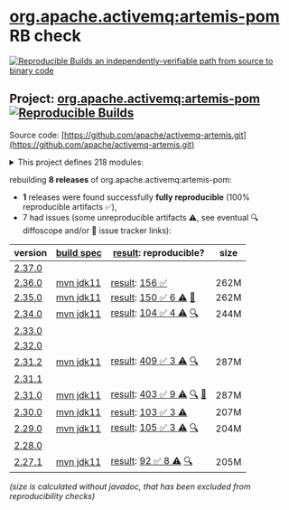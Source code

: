 [org.apache.activemq:artemis-pom](https://central.sonatype.com/artifact/org.apache.activemq/artemis-pom/versions) RB check
=======

[![Reproducible Builds](https://reproducible-builds.org/images/logos/rb.svg) an independently-verifiable path from source to binary code](https://reproducible-builds.org/)

## Project: [org.apache.activemq:artemis-pom](https://central.sonatype.com/artifact/org.apache.activemq/artemis-pom/versions) [![Reproducible Builds](https://img.shields.io/endpoint?url=https://raw.githubusercontent.com/jvm-repo-rebuild/reproducible-central/master/content/org/apache/activemq/artemis/badge.json)](https://github.com/jvm-repo-rebuild/reproducible-central/blob/master/content/org/apache/activemq/artemis/README.md)

Source code: [https://github.com/apache/activemq-artemis.git](https://github.com/apache/activemq-artemis.git)

<details><summary>This project defines 218 modules:</summary>

* [org.apache.activemq.examples.amqp:amqp](https://central.sonatype.com/artifact/org.apache.activemq.examples.amqp/amqp/2.36.0)
* [org.apache.activemq.examples.amqp:proton-clustered-cpp](https://central.sonatype.com/artifact/org.apache.activemq.examples.amqp/proton-clustered-cpp/2.36.0)
* [org.apache.activemq.examples.amqp:proton-ruby](https://central.sonatype.com/artifact/org.apache.activemq.examples.amqp/proton-ruby/2.36.0)
* [org.apache.activemq.examples.amqp:protoncpp](https://central.sonatype.com/artifact/org.apache.activemq.examples.amqp/protoncpp/2.36.0)
* [org.apache.activemq.examples.amqp:queue](https://central.sonatype.com/artifact/org.apache.activemq.examples.amqp/queue/2.36.0)
* [org.apache.activemq.examples.amqp:sasl-scram](https://central.sonatype.com/artifact/org.apache.activemq.examples.amqp/sasl-scram/2.36.0)
* [org.apache.activemq.examples.broker-connection:amqp-federation](https://central.sonatype.com/artifact/org.apache.activemq.examples.broker-connection/amqp-federation/2.36.0)
* [org.apache.activemq.examples.broker-connection:amqp-receiving-messages](https://central.sonatype.com/artifact/org.apache.activemq.examples.broker-connection/amqp-receiving-messages/2.36.0)
* [org.apache.activemq.examples.broker-connection:amqp-sending-messages](https://central.sonatype.com/artifact/org.apache.activemq.examples.broker-connection/amqp-sending-messages/2.36.0)
* [org.apache.activemq.examples.broker-connection:amqp-sending-messages-multicast](https://central.sonatype.com/artifact/org.apache.activemq.examples.broker-connection/amqp-sending-messages-multicast/2.36.0)
* [org.apache.activemq.examples.broker-connection:amqp-ssl-enabled](https://central.sonatype.com/artifact/org.apache.activemq.examples.broker-connection/amqp-ssl-enabled/2.36.0)
* [org.apache.activemq.examples.broker-connection:broker-connections](https://central.sonatype.com/artifact/org.apache.activemq.examples.broker-connection/broker-connections/2.36.0)
* [org.apache.activemq.examples.broker-connection:disaster-recovery](https://central.sonatype.com/artifact/org.apache.activemq.examples.broker-connection/disaster-recovery/2.36.0)
* [org.apache.activemq.examples.broker.camel:camel](https://central.sonatype.com/artifact/org.apache.activemq.examples.broker.camel/camel/2.36.0)
* [org.apache.activemq.examples.broker.camel:camel-broker](https://central.sonatype.com/artifact/org.apache.activemq.examples.broker.camel/camel-broker/2.36.0)
* [org.apache.activemq.examples.broker.camel:camel-war](https://central.sonatype.com/artifact/org.apache.activemq.examples.broker.camel/camel-war/2.36.0)
* [org.apache.activemq.examples.broker:auto-closeable](https://central.sonatype.com/artifact/org.apache.activemq.examples.broker/auto-closeable/2.36.0)
* [org.apache.activemq.examples.broker:broker-msg-auth-plugin](https://central.sonatype.com/artifact/org.apache.activemq.examples.broker/broker-msg-auth-plugin/2.36.0)
* [org.apache.activemq.examples.broker:broker-plugin](https://central.sonatype.com/artifact/org.apache.activemq.examples.broker/broker-plugin/2.36.0)
* [org.apache.activemq.examples.broker:browser](https://central.sonatype.com/artifact/org.apache.activemq.examples.broker/browser/2.36.0)
* [org.apache.activemq.examples.broker:cdi](https://central.sonatype.com/artifact/org.apache.activemq.examples.broker/cdi/2.36.0)
* [org.apache.activemq.examples.broker:client-kickoff](https://central.sonatype.com/artifact/org.apache.activemq.examples.broker/client-kickoff/2.36.0)
* [org.apache.activemq.examples.broker:completion-listener](https://central.sonatype.com/artifact/org.apache.activemq.examples.broker/completion-listener/2.36.0)
* [org.apache.activemq.examples.broker:consumer-rate-limit](https://central.sonatype.com/artifact/org.apache.activemq.examples.broker/consumer-rate-limit/2.36.0)
* [org.apache.activemq.examples.broker:context](https://central.sonatype.com/artifact/org.apache.activemq.examples.broker/context/2.36.0)
* [org.apache.activemq.examples.broker:core-bridge](https://central.sonatype.com/artifact/org.apache.activemq.examples.broker/core-bridge/2.36.0)
* [org.apache.activemq.examples.broker:database](https://central.sonatype.com/artifact/org.apache.activemq.examples.broker/database/2.36.0)
* [org.apache.activemq.examples.broker:dead-letter](https://central.sonatype.com/artifact/org.apache.activemq.examples.broker/dead-letter/2.36.0)
* [org.apache.activemq.examples.broker:delayed-redelivery](https://central.sonatype.com/artifact/org.apache.activemq.examples.broker/delayed-redelivery/2.36.0)
* [org.apache.activemq.examples.broker:divert](https://central.sonatype.com/artifact/org.apache.activemq.examples.broker/divert/2.36.0)
* [org.apache.activemq.examples.broker:durable-subscription](https://central.sonatype.com/artifact/org.apache.activemq.examples.broker/durable-subscription/2.36.0)
* [org.apache.activemq.examples.broker:embedded](https://central.sonatype.com/artifact/org.apache.activemq.examples.broker/embedded/2.36.0)
* [org.apache.activemq.examples.broker:embedded-simple](https://central.sonatype.com/artifact/org.apache.activemq.examples.broker/embedded-simple/2.36.0)
* [org.apache.activemq.examples.broker:exclusive-queue](https://central.sonatype.com/artifact/org.apache.activemq.examples.broker/exclusive-queue/2.36.0)
* [org.apache.activemq.examples.broker:expiry](https://central.sonatype.com/artifact/org.apache.activemq.examples.broker/expiry/2.36.0)
* [org.apache.activemq.examples.broker:http-transport](https://central.sonatype.com/artifact/org.apache.activemq.examples.broker/http-transport/2.36.0)
* [org.apache.activemq.examples.broker:instantiate-connection-factory](https://central.sonatype.com/artifact/org.apache.activemq.examples.broker/instantiate-connection-factory/2.36.0)
* [org.apache.activemq.examples.broker:interceptor](https://central.sonatype.com/artifact/org.apache.activemq.examples.broker/interceptor/2.36.0)
* [org.apache.activemq.examples.broker:interceptor-amqp](https://central.sonatype.com/artifact/org.apache.activemq.examples.broker/interceptor-amqp/2.36.0)
* [org.apache.activemq.examples.broker:interceptor-client](https://central.sonatype.com/artifact/org.apache.activemq.examples.broker/interceptor-client/2.36.0)
* [org.apache.activemq.examples.broker:interceptor-mqtt](https://central.sonatype.com/artifact/org.apache.activemq.examples.broker/interceptor-mqtt/2.36.0)
* [org.apache.activemq.examples.broker:jms-bridge](https://central.sonatype.com/artifact/org.apache.activemq.examples.broker/jms-bridge/2.36.0)
* [org.apache.activemq.examples.broker:jms-examples](https://central.sonatype.com/artifact/org.apache.activemq.examples.broker/jms-examples/2.36.0)
* [org.apache.activemq.examples.broker:jmx](https://central.sonatype.com/artifact/org.apache.activemq.examples.broker/jmx/2.36.0)
* [org.apache.activemq.examples.broker:jmx-ssl](https://central.sonatype.com/artifact/org.apache.activemq.examples.broker/jmx-ssl/2.36.0)
* [org.apache.activemq.examples.broker:large-message](https://central.sonatype.com/artifact/org.apache.activemq.examples.broker/large-message/2.36.0)
* [org.apache.activemq.examples.broker:last-value-queue](https://central.sonatype.com/artifact/org.apache.activemq.examples.broker/last-value-queue/2.36.0)
* [org.apache.activemq.examples.broker:management](https://central.sonatype.com/artifact/org.apache.activemq.examples.broker/management/2.36.0)
* [org.apache.activemq.examples.broker:management-notifications](https://central.sonatype.com/artifact/org.apache.activemq.examples.broker/management-notifications/2.36.0)
* [org.apache.activemq.examples.broker:message-counters](https://central.sonatype.com/artifact/org.apache.activemq.examples.broker/message-counters/2.36.0)
* [org.apache.activemq.examples.broker:message-group](https://central.sonatype.com/artifact/org.apache.activemq.examples.broker/message-group/2.36.0)
* [org.apache.activemq.examples.broker:message-group2](https://central.sonatype.com/artifact/org.apache.activemq.examples.broker/message-group2/2.36.0)
* [org.apache.activemq.examples.broker:message-priority](https://central.sonatype.com/artifact/org.apache.activemq.examples.broker/message-priority/2.36.0)
* [org.apache.activemq.examples.broker:netty-openssl](https://central.sonatype.com/artifact/org.apache.activemq.examples.broker/netty-openssl/2.36.0)
* [org.apache.activemq.examples.broker:no-consumer-buffering](https://central.sonatype.com/artifact/org.apache.activemq.examples.broker/no-consumer-buffering/2.36.0)
* [org.apache.activemq.examples.broker:opentelemetry](https://central.sonatype.com/artifact/org.apache.activemq.examples.broker/opentelemetry/2.36.0)
* [org.apache.activemq.examples.broker:paging](https://central.sonatype.com/artifact/org.apache.activemq.examples.broker/paging/2.36.0)
* [org.apache.activemq.examples.broker:pre-acknowledge](https://central.sonatype.com/artifact/org.apache.activemq.examples.broker/pre-acknowledge/2.36.0)
* [org.apache.activemq.examples.broker:producer-rate-limit](https://central.sonatype.com/artifact/org.apache.activemq.examples.broker/producer-rate-limit/2.36.0)
* [org.apache.activemq.examples.broker:queue](https://central.sonatype.com/artifact/org.apache.activemq.examples.broker/queue/2.36.0)
* [org.apache.activemq.examples.broker:queue-jakarta](https://central.sonatype.com/artifact/org.apache.activemq.examples.broker/queue-jakarta/2.36.0)
* [org.apache.activemq.examples.broker:queue-requestor](https://central.sonatype.com/artifact/org.apache.activemq.examples.broker/queue-requestor/2.36.0)
* [org.apache.activemq.examples.broker:queue-selector](https://central.sonatype.com/artifact/org.apache.activemq.examples.broker/queue-selector/2.36.0)
* [org.apache.activemq.examples.broker:reattach-node](https://central.sonatype.com/artifact/org.apache.activemq.examples.broker/reattach-node/2.36.0)
* [org.apache.activemq.examples.broker:request-reply](https://central.sonatype.com/artifact/org.apache.activemq.examples.broker/request-reply/2.36.0)
* [org.apache.activemq.examples.broker:scheduled-message](https://central.sonatype.com/artifact/org.apache.activemq.examples.broker/scheduled-message/2.36.0)
* [org.apache.activemq.examples.broker:security](https://central.sonatype.com/artifact/org.apache.activemq.examples.broker/security/2.36.0)
* [org.apache.activemq.examples.broker:security-keycloak](https://central.sonatype.com/artifact/org.apache.activemq.examples.broker/security-keycloak/2.36.0)
* [org.apache.activemq.examples.broker:security-ldap](https://central.sonatype.com/artifact/org.apache.activemq.examples.broker/security-ldap/2.36.0)
* [org.apache.activemq.examples.broker:security-manager](https://central.sonatype.com/artifact/org.apache.activemq.examples.broker/security-manager/2.36.0)
* [org.apache.activemq.examples.broker:send-acknowledgements](https://central.sonatype.com/artifact/org.apache.activemq.examples.broker/send-acknowledgements/2.36.0)
* [org.apache.activemq.examples.broker:shared-consumer](https://central.sonatype.com/artifact/org.apache.activemq.examples.broker/shared-consumer/2.36.0)
* [org.apache.activemq.examples.broker:slow-consumer](https://central.sonatype.com/artifact/org.apache.activemq.examples.broker/slow-consumer/2.36.0)
* [org.apache.activemq.examples.broker:spring-boot-integration](https://central.sonatype.com/artifact/org.apache.activemq.examples.broker/spring-boot-integration/2.36.0)
* [org.apache.activemq.examples.broker:spring-integration](https://central.sonatype.com/artifact/org.apache.activemq.examples.broker/spring-integration/2.36.0)
* [org.apache.activemq.examples.broker:ssl-enabled](https://central.sonatype.com/artifact/org.apache.activemq.examples.broker/ssl-enabled/2.36.0)
* [org.apache.activemq.examples.broker:ssl-enabled-crl-mqtt](https://central.sonatype.com/artifact/org.apache.activemq.examples.broker/ssl-enabled-crl-mqtt/2.36.0)
* [org.apache.activemq.examples.broker:ssl-enabled-dual-authentication](https://central.sonatype.com/artifact/org.apache.activemq.examples.broker/ssl-enabled-dual-authentication/2.36.0)
* [org.apache.activemq.examples.broker:static-selector](https://central.sonatype.com/artifact/org.apache.activemq.examples.broker/static-selector/2.36.0)
* [org.apache.activemq.examples.broker:temp-queue](https://central.sonatype.com/artifact/org.apache.activemq.examples.broker/temp-queue/2.36.0)
* [org.apache.activemq.examples.broker:topic](https://central.sonatype.com/artifact/org.apache.activemq.examples.broker/topic/2.36.0)
* [org.apache.activemq.examples.broker:topic-hierarchies](https://central.sonatype.com/artifact/org.apache.activemq.examples.broker/topic-hierarchies/2.36.0)
* [org.apache.activemq.examples.broker:topic-selector1](https://central.sonatype.com/artifact/org.apache.activemq.examples.broker/topic-selector1/2.36.0)
* [org.apache.activemq.examples.broker:topic-selector2](https://central.sonatype.com/artifact/org.apache.activemq.examples.broker/topic-selector2/2.36.0)
* [org.apache.activemq.examples.broker:transactional](https://central.sonatype.com/artifact/org.apache.activemq.examples.broker/transactional/2.36.0)
* [org.apache.activemq.examples.broker:xa-heuristic](https://central.sonatype.com/artifact/org.apache.activemq.examples.broker/xa-heuristic/2.36.0)
* [org.apache.activemq.examples.broker:xa-receive](https://central.sonatype.com/artifact/org.apache.activemq.examples.broker/xa-receive/2.36.0)
* [org.apache.activemq.examples.broker:xa-send](https://central.sonatype.com/artifact/org.apache.activemq.examples.broker/xa-send/2.36.0)
* [org.apache.activemq.examples.clustered:broker-clustered](https://central.sonatype.com/artifact/org.apache.activemq.examples.clustered/broker-clustered/2.36.0)
* [org.apache.activemq.examples.clustered:broker-features](https://central.sonatype.com/artifact/org.apache.activemq.examples.clustered/broker-features/2.36.0)
* [org.apache.activemq.examples.clustered:client-side-load-balancing](https://central.sonatype.com/artifact/org.apache.activemq.examples.clustered/client-side-load-balancing/2.36.0)
* [org.apache.activemq.examples.clustered:clustered-durable-subscription](https://central.sonatype.com/artifact/org.apache.activemq.examples.clustered/clustered-durable-subscription/2.36.0)
* [org.apache.activemq.examples.clustered:clustered-grouping](https://central.sonatype.com/artifact/org.apache.activemq.examples.clustered/clustered-grouping/2.36.0)
* [org.apache.activemq.examples.clustered:clustered-jgroups](https://central.sonatype.com/artifact/org.apache.activemq.examples.clustered/clustered-jgroups/2.36.0)
* [org.apache.activemq.examples.clustered:clustered-queue](https://central.sonatype.com/artifact/org.apache.activemq.examples.clustered/clustered-queue/2.36.0)
* [org.apache.activemq.examples.clustered:clustered-static-discovery](https://central.sonatype.com/artifact/org.apache.activemq.examples.clustered/clustered-static-discovery/2.36.0)
* [org.apache.activemq.examples.clustered:clustered-static-discovery-uri](https://central.sonatype.com/artifact/org.apache.activemq.examples.clustered/clustered-static-discovery-uri/2.36.0)
* [org.apache.activemq.examples.clustered:clustered-static-oneway](https://central.sonatype.com/artifact/org.apache.activemq.examples.clustered/clustered-static-oneway/2.36.0)
* [org.apache.activemq.examples.clustered:clustered-topic](https://central.sonatype.com/artifact/org.apache.activemq.examples.clustered/clustered-topic/2.36.0)
* [org.apache.activemq.examples.clustered:clustered-topic-uri](https://central.sonatype.com/artifact/org.apache.activemq.examples.clustered/clustered-topic-uri/2.36.0)
* [org.apache.activemq.examples.clustered:queue-message-redistribution](https://central.sonatype.com/artifact/org.apache.activemq.examples.clustered/queue-message-redistribution/2.36.0)
* [org.apache.activemq.examples.clustered:shared-storage-static-cluster](https://central.sonatype.com/artifact/org.apache.activemq.examples.clustered/shared-storage-static-cluster/2.36.0)
* [org.apache.activemq.examples.clustered:symmetric-cluster](https://central.sonatype.com/artifact/org.apache.activemq.examples.clustered/symmetric-cluster/2.36.0)
* [org.apache.activemq.examples.failover:application-layer-failover](https://central.sonatype.com/artifact/org.apache.activemq.examples.failover/application-layer-failover/2.36.0)
* [org.apache.activemq.examples.failover:broker-failover](https://central.sonatype.com/artifact/org.apache.activemq.examples.failover/broker-failover/2.36.0)
* [org.apache.activemq.examples.failover:client-side-failoverlistener](https://central.sonatype.com/artifact/org.apache.activemq.examples.failover/client-side-failoverlistener/2.36.0)
* [org.apache.activemq.examples.failover:colocated-failover](https://central.sonatype.com/artifact/org.apache.activemq.examples.failover/colocated-failover/2.36.0)
* [org.apache.activemq.examples.failover:colocated-failover-scale-down](https://central.sonatype.com/artifact/org.apache.activemq.examples.failover/colocated-failover-scale-down/2.36.0)
* [org.apache.activemq.examples.failover:ha-policy-autobackup](https://central.sonatype.com/artifact/org.apache.activemq.examples.failover/ha-policy-autobackup/2.36.0)
* [org.apache.activemq.examples.failover:multiple-failover](https://central.sonatype.com/artifact/org.apache.activemq.examples.failover/multiple-failover/2.36.0)
* [org.apache.activemq.examples.failover:multiple-failover-failback](https://central.sonatype.com/artifact/org.apache.activemq.examples.failover/multiple-failover-failback/2.36.0)
* [org.apache.activemq.examples.failover:non-transaction-failover](https://central.sonatype.com/artifact/org.apache.activemq.examples.failover/non-transaction-failover/2.36.0)
* [org.apache.activemq.examples.failover:replicated-failback](https://central.sonatype.com/artifact/org.apache.activemq.examples.failover/replicated-failback/2.36.0)
* [org.apache.activemq.examples.failover:replicated-failback-static](https://central.sonatype.com/artifact/org.apache.activemq.examples.failover/replicated-failback-static/2.36.0)
* [org.apache.activemq.examples.failover:replicated-multiple-failover](https://central.sonatype.com/artifact/org.apache.activemq.examples.failover/replicated-multiple-failover/2.36.0)
* [org.apache.activemq.examples.failover:replicated-transaction-failover](https://central.sonatype.com/artifact/org.apache.activemq.examples.failover/replicated-transaction-failover/2.36.0)
* [org.apache.activemq.examples.failover:scale-down](https://central.sonatype.com/artifact/org.apache.activemq.examples.failover/scale-down/2.36.0)
* [org.apache.activemq.examples.failover:stop-server-failover](https://central.sonatype.com/artifact/org.apache.activemq.examples.failover/stop-server-failover/2.36.0)
* [org.apache.activemq.examples.failover:transaction-failover](https://central.sonatype.com/artifact/org.apache.activemq.examples.failover/transaction-failover/2.36.0)
* [org.apache.activemq.examples.failover:zookeeper-single-pair-failback](https://central.sonatype.com/artifact/org.apache.activemq.examples.failover/zookeeper-single-pair-failback/2.36.0)
* [org.apache.activemq.examples.federation:broker-federation](https://central.sonatype.com/artifact/org.apache.activemq.examples.federation/broker-federation/2.36.0)
* [org.apache.activemq.examples.federation:federated-address](https://central.sonatype.com/artifact/org.apache.activemq.examples.federation/federated-address/2.36.0)
* [org.apache.activemq.examples.federation:federated-address-divert](https://central.sonatype.com/artifact/org.apache.activemq.examples.federation/federated-address-divert/2.36.0)
* [org.apache.activemq.examples.federation:federated-address-downstream](https://central.sonatype.com/artifact/org.apache.activemq.examples.federation/federated-address-downstream/2.36.0)
* [org.apache.activemq.examples.federation:federated-address-downstream-upstream](https://central.sonatype.com/artifact/org.apache.activemq.examples.federation/federated-address-downstream-upstream/2.36.0)
* [org.apache.activemq.examples.federation:federated-queue](https://central.sonatype.com/artifact/org.apache.activemq.examples.federation/federated-queue/2.36.0)
* [org.apache.activemq.examples.federation:federated-queue-downstream](https://central.sonatype.com/artifact/org.apache.activemq.examples.federation/federated-queue-downstream/2.36.0)
* [org.apache.activemq.examples.federation:federated-queue-downstream-upstream](https://central.sonatype.com/artifact/org.apache.activemq.examples.federation/federated-queue-downstream-upstream/2.36.0)
* [org.apache.activemq.examples.modules:artemis-jakarta-rar](https://central.sonatype.com/artifact/org.apache.activemq.examples.modules/artemis-jakarta-rar/2.36.0)
* [org.apache.activemq.examples.modules:artemis-jms-bridge](https://central.sonatype.com/artifact/org.apache.activemq.examples.modules/artemis-jms-bridge/2.36.0)
* [org.apache.activemq.examples.modules:artemis-rar](https://central.sonatype.com/artifact/org.apache.activemq.examples.modules/artemis-rar/2.36.0)
* [org.apache.activemq.examples.modules:artemis-tomcat-jndi-resources-sample](https://central.sonatype.com/artifact/org.apache.activemq.examples.modules/artemis-tomcat-jndi-resources-sample/2.36.0)
* [org.apache.activemq.examples.modules:broker-modules](https://central.sonatype.com/artifact/org.apache.activemq.examples.modules/broker-modules/2.36.0)
* [org.apache.activemq.examples.modules:inter-broker-bridge-pom](https://central.sonatype.com/artifact/org.apache.activemq.examples.modules/inter-broker-bridge-pom/2.36.0)
* [org.apache.activemq.examples.mqtt:clustered-queue-mqtt](https://central.sonatype.com/artifact/org.apache.activemq.examples.mqtt/clustered-queue-mqtt/2.36.0)
* [org.apache.activemq.examples.mqtt:mqtt-examples](https://central.sonatype.com/artifact/org.apache.activemq.examples.mqtt/mqtt-examples/2.36.0)
* [org.apache.activemq.examples.mqtt:publish-subscribe](https://central.sonatype.com/artifact/org.apache.activemq.examples.mqtt/publish-subscribe/2.36.0)
* [org.apache.activemq.examples.openwire:chat-example](https://central.sonatype.com/artifact/org.apache.activemq.examples.openwire/chat-example/2.36.0)
* [org.apache.activemq.examples.openwire:message-listener](https://central.sonatype.com/artifact/org.apache.activemq.examples.openwire/message-listener/2.36.0)
* [org.apache.activemq.examples.openwire:message-recovery](https://central.sonatype.com/artifact/org.apache.activemq.examples.openwire/message-recovery/2.36.0)
* [org.apache.activemq.examples.openwire:openwire-examples](https://central.sonatype.com/artifact/org.apache.activemq.examples.openwire/openwire-examples/2.36.0)
* [org.apache.activemq.examples.openwire:queue-openwire](https://central.sonatype.com/artifact/org.apache.activemq.examples.openwire/queue-openwire/2.36.0)
* [org.apache.activemq.examples.openwire:virtual-topic-mapping](https://central.sonatype.com/artifact/org.apache.activemq.examples.openwire/virtual-topic-mapping/2.36.0)
* [org.apache.activemq.examples.protocols:protocols](https://central.sonatype.com/artifact/org.apache.activemq.examples.protocols/protocols/2.36.0)
* [org.apache.activemq.examples.soak:artemis-jms-soak-example](https://central.sonatype.com/artifact/org.apache.activemq.examples.soak/artemis-jms-soak-example/2.36.0)
* [org.apache.activemq.examples.soak:openwire-perf](https://central.sonatype.com/artifact/org.apache.activemq.examples.soak/openwire-perf/2.36.0)
* [org.apache.activemq.examples.soak:perf-root](https://central.sonatype.com/artifact/org.apache.activemq.examples.soak/perf-root/2.36.0)
* [org.apache.activemq.examples.stomp:stomp](https://central.sonatype.com/artifact/org.apache.activemq.examples.stomp/stomp/2.36.0)
* [org.apache.activemq.examples.stomp:stomp-dual-authentication](https://central.sonatype.com/artifact/org.apache.activemq.examples.stomp/stomp-dual-authentication/2.36.0)
* [org.apache.activemq.examples.stomp:stomp-embedded-interceptor](https://central.sonatype.com/artifact/org.apache.activemq.examples.stomp/stomp-embedded-interceptor/2.36.0)
* [org.apache.activemq.examples.stomp:stomp-examples](https://central.sonatype.com/artifact/org.apache.activemq.examples.stomp/stomp-examples/2.36.0)
* [org.apache.activemq.examples.stomp:stomp-jms](https://central.sonatype.com/artifact/org.apache.activemq.examples.stomp/stomp-jms/2.36.0)
* [org.apache.activemq.examples.stomp:stomp-websockets](https://central.sonatype.com/artifact/org.apache.activemq.examples.stomp/stomp-websockets/2.36.0)
* [org.apache.activemq.examples.stomp:stomp1.1](https://central.sonatype.com/artifact/org.apache.activemq.examples.stomp/stomp1.1/2.36.0)
* [org.apache.activemq.examples.stomp:stomp1.2](https://central.sonatype.com/artifact/org.apache.activemq.examples.stomp/stomp1.2/2.36.0)
* [org.apache.activemq.examples:artemis-examples](https://central.sonatype.com/artifact/org.apache.activemq.examples/artemis-examples/2.36.0)
* [org.apache.activemq.examples:connection-router](https://central.sonatype.com/artifact/org.apache.activemq.examples/connection-router/2.36.0)
* [org.apache.activemq.examples:evenly-redirect](https://central.sonatype.com/artifact/org.apache.activemq.examples/evenly-redirect/2.36.0)
* [org.apache.activemq.examples:symmetric-redirect](https://central.sonatype.com/artifact/org.apache.activemq.examples/symmetric-redirect/2.36.0)
* [org.apache.activemq.examples:symmetric-simple](https://central.sonatype.com/artifact/org.apache.activemq.examples/symmetric-simple/2.36.0)
* [org.apache.activemq:activemq-branding](https://central.sonatype.com/artifact/org.apache.activemq/activemq-branding/2.36.0)
* [org.apache.activemq:apache-artemis](https://central.sonatype.com/artifact/org.apache.activemq/apache-artemis/2.36.0)
* [org.apache.activemq:artemis-amqp-protocol](https://central.sonatype.com/artifact/org.apache.activemq/artemis-amqp-protocol/2.36.0)
* [org.apache.activemq:artemis-bom](https://central.sonatype.com/artifact/org.apache.activemq/artemis-bom/2.36.0)
* [org.apache.activemq:artemis-boot](https://central.sonatype.com/artifact/org.apache.activemq/artemis-boot/2.36.0)
* [org.apache.activemq:artemis-cdi-client](https://central.sonatype.com/artifact/org.apache.activemq/artemis-cdi-client/2.36.0)
* [org.apache.activemq:artemis-cli](https://central.sonatype.com/artifact/org.apache.activemq/artemis-cli/2.36.0)
* [org.apache.activemq:artemis-commons](https://central.sonatype.com/artifact/org.apache.activemq/artemis-commons/2.36.0)
* [org.apache.activemq:artemis-console](https://central.sonatype.com/artifact/org.apache.activemq/artemis-console/2.36.0)
* [org.apache.activemq:artemis-core-client](https://central.sonatype.com/artifact/org.apache.activemq/artemis-core-client/2.36.0)
* [org.apache.activemq:artemis-core-client-all](https://central.sonatype.com/artifact/org.apache.activemq/artemis-core-client-all/2.36.0)
* [org.apache.activemq:artemis-core-client-osgi](https://central.sonatype.com/artifact/org.apache.activemq/artemis-core-client-osgi/2.36.0)
* [org.apache.activemq:artemis-dto](https://central.sonatype.com/artifact/org.apache.activemq/artemis-dto/2.36.0)
* [org.apache.activemq:artemis-features](https://central.sonatype.com/artifact/org.apache.activemq/artemis-features/2.36.0)
* [org.apache.activemq:artemis-hawtio-pom](https://central.sonatype.com/artifact/org.apache.activemq/artemis-hawtio-pom/2.36.0)
* [org.apache.activemq:artemis-hornetq-protocol](https://central.sonatype.com/artifact/org.apache.activemq/artemis-hornetq-protocol/2.36.0)
* [org.apache.activemq:artemis-hqclient-protocol](https://central.sonatype.com/artifact/org.apache.activemq/artemis-hqclient-protocol/2.36.0)
* [org.apache.activemq:artemis-image](https://central.sonatype.com/artifact/org.apache.activemq/artemis-image/2.36.0)
* [org.apache.activemq:artemis-image-examples](https://central.sonatype.com/artifact/org.apache.activemq/artemis-image-examples/2.36.0)
* [org.apache.activemq:artemis-jakarta-client](https://central.sonatype.com/artifact/org.apache.activemq/artemis-jakarta-client/2.36.0)
* [org.apache.activemq:artemis-jakarta-client-all](https://central.sonatype.com/artifact/org.apache.activemq/artemis-jakarta-client-all/2.36.0)
* [org.apache.activemq:artemis-jakarta-openwire-protocol](https://central.sonatype.com/artifact/org.apache.activemq/artemis-jakarta-openwire-protocol/2.36.0)
* [org.apache.activemq:artemis-jakarta-ra](https://central.sonatype.com/artifact/org.apache.activemq/artemis-jakarta-ra/2.36.0)
* [org.apache.activemq:artemis-jakarta-server](https://central.sonatype.com/artifact/org.apache.activemq/artemis-jakarta-server/2.36.0)
* [org.apache.activemq:artemis-jakarta-service-extensions](https://central.sonatype.com/artifact/org.apache.activemq/artemis-jakarta-service-extensions/2.36.0)
* [org.apache.activemq:artemis-jdbc-store](https://central.sonatype.com/artifact/org.apache.activemq/artemis-jdbc-store/2.36.0)
* [org.apache.activemq:artemis-jms-client](https://central.sonatype.com/artifact/org.apache.activemq/artemis-jms-client/2.36.0)
* [org.apache.activemq:artemis-jms-client-all](https://central.sonatype.com/artifact/org.apache.activemq/artemis-jms-client-all/2.36.0)
* [org.apache.activemq:artemis-jms-client-osgi](https://central.sonatype.com/artifact/org.apache.activemq/artemis-jms-client-osgi/2.36.0)
* [org.apache.activemq:artemis-jms-server](https://central.sonatype.com/artifact/org.apache.activemq/artemis-jms-server/2.36.0)
* [org.apache.activemq:artemis-journal](https://central.sonatype.com/artifact/org.apache.activemq/artemis-journal/2.36.0)
* [org.apache.activemq:artemis-junit](https://central.sonatype.com/artifact/org.apache.activemq/artemis-junit/2.36.0)
* [org.apache.activemq:artemis-junit-5](https://central.sonatype.com/artifact/org.apache.activemq/artemis-junit-5/2.36.0)
* [org.apache.activemq:artemis-junit-commons](https://central.sonatype.com/artifact/org.apache.activemq/artemis-junit-commons/2.36.0)
* [org.apache.activemq:artemis-junit-parent](https://central.sonatype.com/artifact/org.apache.activemq/artemis-junit-parent/2.36.0)
* [org.apache.activemq:artemis-lockmanager](https://central.sonatype.com/artifact/org.apache.activemq/artemis-lockmanager/2.36.0)
* [org.apache.activemq:artemis-lockmanager-api](https://central.sonatype.com/artifact/org.apache.activemq/artemis-lockmanager-api/2.36.0)
* [org.apache.activemq:artemis-lockmanager-ri](https://central.sonatype.com/artifact/org.apache.activemq/artemis-lockmanager-ri/2.36.0)
* [org.apache.activemq:artemis-log-annotation-processor](https://central.sonatype.com/artifact/org.apache.activemq/artemis-log-annotation-processor/2.36.0)
* [org.apache.activemq:artemis-maven-plugin](https://central.sonatype.com/artifact/org.apache.activemq/artemis-maven-plugin/2.36.0)
* [org.apache.activemq:artemis-mqtt-protocol](https://central.sonatype.com/artifact/org.apache.activemq/artemis-mqtt-protocol/2.36.0)
* [org.apache.activemq:artemis-openwire-protocol](https://central.sonatype.com/artifact/org.apache.activemq/artemis-openwire-protocol/2.36.0)
* [org.apache.activemq:artemis-plugin](https://central.sonatype.com/artifact/org.apache.activemq/artemis-plugin/2.36.0)
* [org.apache.activemq:artemis-pom](https://central.sonatype.com/artifact/org.apache.activemq/artemis-pom/2.36.0)
* [org.apache.activemq:artemis-project](https://central.sonatype.com/artifact/org.apache.activemq/artemis-project/2.36.0)
* [org.apache.activemq:artemis-protocols](https://central.sonatype.com/artifact/org.apache.activemq/artemis-protocols/2.36.0)
* [org.apache.activemq:artemis-quorum-api](https://central.sonatype.com/artifact/org.apache.activemq/artemis-quorum-api/2.36.0)
* [org.apache.activemq:artemis-quorum-ri](https://central.sonatype.com/artifact/org.apache.activemq/artemis-quorum-ri/2.36.0)
* [org.apache.activemq:artemis-ra](https://central.sonatype.com/artifact/org.apache.activemq/artemis-ra/2.36.0)
* [org.apache.activemq:artemis-selector](https://central.sonatype.com/artifact/org.apache.activemq/artemis-selector/2.36.0)
* [org.apache.activemq:artemis-server](https://central.sonatype.com/artifact/org.apache.activemq/artemis-server/2.36.0)
* [org.apache.activemq:artemis-server-osgi](https://central.sonatype.com/artifact/org.apache.activemq/artemis-server-osgi/2.36.0)
* [org.apache.activemq:artemis-service-extensions](https://central.sonatype.com/artifact/org.apache.activemq/artemis-service-extensions/2.36.0)
* [org.apache.activemq:artemis-spring-integration](https://central.sonatype.com/artifact/org.apache.activemq/artemis-spring-integration/2.36.0)
* [org.apache.activemq:artemis-stomp-protocol](https://central.sonatype.com/artifact/org.apache.activemq/artemis-stomp-protocol/2.36.0)
* [org.apache.activemq:artemis-unit-test-support](https://central.sonatype.com/artifact/org.apache.activemq/artemis-unit-test-support/2.36.0)
* [org.apache.activemq:artemis-web](https://central.sonatype.com/artifact/org.apache.activemq/artemis-web/2.36.0)
* [org.apache.activemq:artemis-website](https://central.sonatype.com/artifact/org.apache.activemq/artemis-website/2.36.0)
</details>

rebuilding **8 releases** of org.apache.activemq:artemis-pom:
- **1** releases were found successfully **fully reproducible** (100% reproducible artifacts :white_check_mark:),
- 7 had issues (some unreproducible artifacts :warning:, see eventual :mag: diffoscope and/or :memo: issue tracker links):

| version | [build spec](/BUILDSPEC.md) | [result](https://reproducible-builds.org/docs/jvm/): reproducible? | size |
| -- | --------- | ------ | -- |
| [2.37.0](https://central.sonatype.com/artifact/org.apache.activemq/artemis-pom/2.37.0/pom) | | | |
| [2.36.0](https://central.sonatype.com/artifact/org.apache.activemq/artemis-pom/2.36.0/pom) | [mvn jdk11](artemis-2.36.0.buildspec) | [result](artemis-project-2.36.0.buildinfo): [156 :white_check_mark: ](artemis-project-2.36.0.buildcompare) | 262M |
| [2.35.0](https://central.sonatype.com/artifact/org.apache.activemq/artemis-pom/2.35.0/pom) | [mvn jdk11](artemis-2.35.0.buildspec) | [result](artemis-project-2.35.0.buildinfo): [150 :white_check_mark:  6 :warning:](artemis-project-2.35.0.buildcompare) [:memo:](https://issues.apache.org/jira/browse/ARTEMIS-4822) | 262M |
| [2.34.0](https://central.sonatype.com/artifact/org.apache.activemq/artemis-pom/2.34.0/pom) | [mvn jdk11](artemis-2.34.0.buildspec) | [result](artemis-project-2.34.0.buildinfo): [104 :white_check_mark:  4 :warning:](artemis-project-2.34.0.buildcompare) [:mag:](artemis-project-2.34.0.diffoscope) | 244M |
| [2.33.0](https://central.sonatype.com/artifact/org.apache.activemq/artemis-pom/2.33.0/pom) | | | |
| [2.32.0](https://central.sonatype.com/artifact/org.apache.activemq/artemis-pom/2.32.0/pom) | | | |
| [2.31.2](https://central.sonatype.com/artifact/org.apache.activemq/artemis-pom/2.31.2/pom) | [mvn jdk11](artemis-2.31.2.buildspec) | [result](artemis-pom-2.31.2.buildinfo): [409 :white_check_mark:  3 :warning:](artemis-pom-2.31.2.buildcompare) [:mag:](artemis-pom-2.31.2.diffoscope) | 287M |
| [2.31.1](https://central.sonatype.com/artifact/org.apache.activemq/artemis-pom/2.31.1/pom) | | | |
| [2.31.0](https://central.sonatype.com/artifact/org.apache.activemq/artemis-pom/2.31.0/pom) | [mvn jdk11](artemis-2.31.0.buildspec) | [result](artemis-pom-2.31.0.buildinfo): [403 :white_check_mark:  9 :warning:](artemis-pom-2.31.0.buildcompare) [:mag:](artemis-pom-2.31.0.diffoscope) [:memo:](https://github.com/apache/activemq-artemis/pull/4620) | 287M |
| [2.30.0](https://central.sonatype.com/artifact/org.apache.activemq/artemis-pom/2.30.0/pom) | [mvn jdk11](artemis-2.30.0.buildspec) | [result](artemis-pom-2.30.0.buildinfo): [103 :white_check_mark:  3 :warning:](artemis-pom-2.30.0.buildcompare) | 207M |
| [2.29.0](https://central.sonatype.com/artifact/org.apache.activemq/artemis-pom/2.29.0/pom) | [mvn jdk11](artemis-2.29.0.buildspec) | [result](artemis-pom-2.29.0.buildinfo): [105 :white_check_mark:  3 :warning:](artemis-pom-2.29.0.buildcompare) [:mag:](artemis-pom-2.29.0.diffoscope) | 204M |
| [2.28.0](https://central.sonatype.com/artifact/org.apache.activemq/artemis-pom/2.28.0/pom) | | | |
| [2.27.1](https://central.sonatype.com/artifact/org.apache.activemq/artemis-pom/2.27.1/pom) | [mvn jdk11](artemis-2.27.1.buildspec) | [result](artemis-pom-2.27.1.buildinfo): [92 :white_check_mark:  8 :warning:](artemis-pom-2.27.1.buildcompare) [:mag:](artemis-pom-2.27.1.diffoscope) | 205M |

<i>(size is calculated without javadoc, that has been excluded from reproducibility checks)</i>
